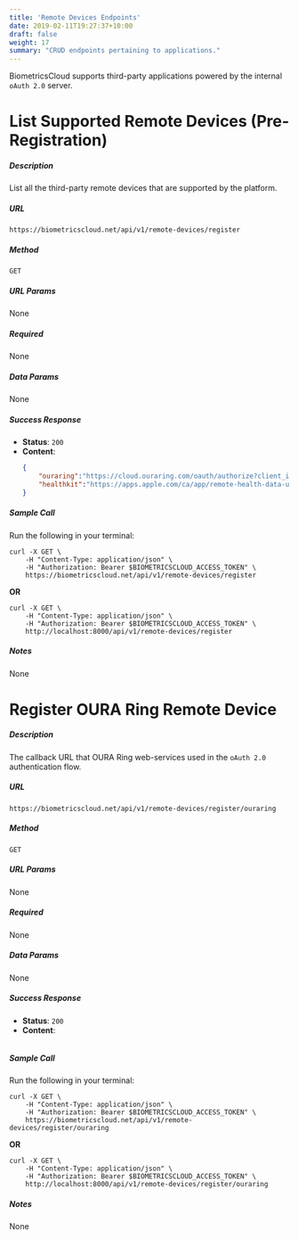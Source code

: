 ```yaml
---
title: 'Remote Devices Endpoints'
date: 2019-02-11T19:27:37+10:00
draft: false
weight: 17
summary: "CRUD endpoints pertaining to applications."
---
```


BiometricsCloud supports third-party applications powered by the internal `oAuth 2.0` server.

# **List Supported Remote Devices (Pre-Registration)**
##### Description
List all the third-party remote devices that are supported by the platform.

##### URL

`https://biometricscloud.net/api/v1/remote-devices/register`

##### Method

`GET`

##### URL Params

None

##### Required

None

##### Data Params

None

##### Success Response

  * **Status**: `200`
  * **Content**:
    ```json
    {
        "ouraring":"https://cloud.ouraring.com/oauth/authorize?client_id=B6CM2DCLF2E2YV4G&client_secret=KMIC4NJ5B5DIO7T3A4CVVBZ3EZDOURGU&state=1-1&redirect_uri=https%3A%2F%2Fbiometricscloud.net%2Fapi%2Fv1%2Fcallback%2Fouraring&response_type=code",
        "healthkit":"https://apps.apple.com/ca/app/remote-health-data-uploader/id1617375216"
    }
    ```

##### Sample Call

Run the following in your terminal:

```shell
curl -X GET \
    -H "Content-Type: application/json" \
    -H "Authorization: Bearer $BIOMETRICSCLOUD_ACCESS_TOKEN" \
    https://biometricscloud.net/api/v1/remote-devices/register
```

**OR**

```shell
curl -X GET \
    -H "Content-Type: application/json" \
    -H "Authorization: Bearer $BIOMETRICSCLOUD_ACCESS_TOKEN" \
    http://localhost:8000/api/v1/remote-devices/register
```

##### Notes

None


# **Register OURA Ring Remote Device**
##### Description
The callback URL that OURA Ring web-services used in the `oAuth 2.0` authentication flow.

##### URL

`https://biometricscloud.net/api/v1/remote-devices/register/ouraring`

##### Method

`GET`

##### URL Params

None

##### Required

None

##### Data Params

None

##### Success Response

  * **Status**: `200`
  * **Content**:
    ```json

    ```

##### Sample Call

Run the following in your terminal:

```shell
curl -X GET \
    -H "Content-Type: application/json" \
    -H "Authorization: Bearer $BIOMETRICSCLOUD_ACCESS_TOKEN" \
    https://biometricscloud.net/api/v1/remote-devices/register/ouraring
```

**OR**

```shell
curl -X GET \
    -H "Content-Type: application/json" \
    -H "Authorization: Bearer $BIOMETRICSCLOUD_ACCESS_TOKEN" \
    http://localhost:8000/api/v1/remote-devices/register/ouraring
```

##### Notes

None

